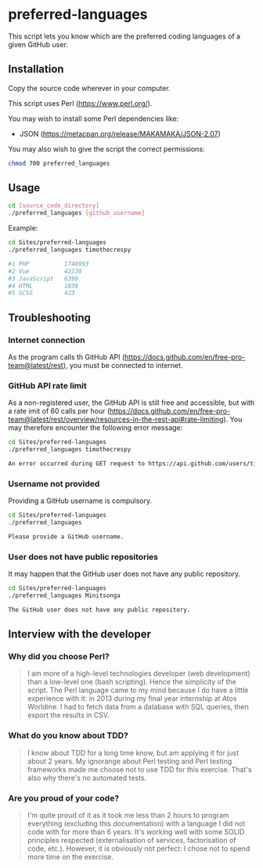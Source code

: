 # preferred-languages

This script lets you know which are the preferred coding languages of a given GitHub user.

## Installation

Copy the source code wherever in your computer.

This script uses Perl (https://www.perl.org/).

You may wish to install some Perl dependencies like:
- JSON (https://metacpan.org/release/MAKAMAKA/JSON-2.07)

You may also wish to give the script the correct permissions:
```bash
chmod 700 preferred_languages
```

## Usage

```bash
cd [source_code_directory]
./preferred_languages [github_username]
```

Example:
```bash
cd Sites/preferred-languages
./preferred_languages timothecrespy

#1 PHP          1748993
#2 Vue          42230
#3 JavaScript   6399
#4 HTML         1839
#5 SCSS         423
```

## Troubleshooting

### Internet connection

As the program calls th GitHub API (https://docs.github.com/en/free-pro-team@latest/rest), you must be connected to internet.

### GitHub API rate limit

As a non-registered user, the GitHub API is still free and accessible, but with a rate imit of 60 calls per hour (https://docs.github.com/en/free-pro-team@latest/rest/overview/resources-in-the-rest-api#rate-limiting). You may therefore encounter the following error message:
```bash
cd Sites/preferred-languages
./preferred_languages timothecrespy

An error occurred during GET request to https://api.github.com/users/timothecrespy/repos.
```

### Username not provided

Providing a GitHub username is compulsory.
```bash
cd Sites/preferred-languages
./preferred_languages

Please provide a GitHub username.
```

### User does not have public repositories

It may happen that the GitHub user does not have any public repository.
```bash
cd Sites/preferred-languages
./preferred_languages Minitsonga

The GitHub user does not have any public repository.
```

## Interview with the developer

### Why did you choose Perl?

> I am more of a high-level technologies developer (web development) than a low-level one (bash scripting). Hence the simplicity of the script. The Perl language came to my mind because I do have a little experience with it: in 2013 during my final year internship at Atos Worldine. I had to fetch data from a database with SQL queries, then export the results in CSV.

### What do you know about TDD?

> I know about TDD for a long time know, but am applying it for just about 2 years. My ignorange about Perl testing and Perl testing frameworks made me choose not to use TDD for this exercise. That's also why there's no automated tests.

### Are you proud of your code?

> I'm quite proud of it as it took me less than 2 hours to program everything (excluding this documentation) with a language I did not code with for more than 6 years. It's working well with some SOLID principles respected (externalisation of services, factorisation of code, etc.). However, it is obviously not perfect: I chose not to spend more time on the exercise.
